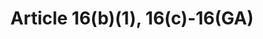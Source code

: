 ---
title: "Article 16(b)(1), 16(c)-16(GA)"
draft: false
exceptions:
- info52b
memberstates:
- NL
score: 3
compensation:
- 
remarks: |
 See also 'besluit thuiskopie' http://wetten.overheid.nl/BWBR0016727/2004-09-01


link: "http://wetten.overheid.nl/BWBR0001886/"
---